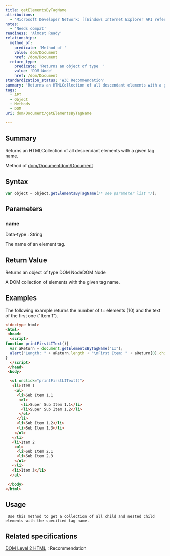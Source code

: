```yaml
---
title: getElementsByTagName
attributions:
  - 'Microsoft Developer Network: [[Windows Internet Explorer API reference](http://msdn.microsoft.com/en-us/library/ie/hh828809%28v=vs.85%29.aspx) Article]'
notes:
  - 'Needs compat'
readiness: 'Almost Ready'
relationships:
  method_of:
    predicate: 'Method of '
    value: dom/Document
    href: /dom/Document
  return_type:
    predicate: 'Returns an object of type  '
    value: 'DOM Node'
    href: /dom/Document
standardization_status: 'W3C Recommendation'
summary: 'Returns an HTMLCollection of all descendant elements with a given tag name.'
tags:
  - API
  - Object
  - Methods
  - DOM
uri: dom/Document/getElementsByTagName

---
```

## Summary

Returns an HTMLCollection of all descendant elements with a given tag name.

Method of [dom/Document](/dom/Document)[dom/Document](/dom/Document)

## Syntax

``` js
var object = object.getElementsByTagName(/* see parameter list */);
```

## Parameters

### name

 Data-type
:   String

 The name of an element tag.

## Return Value

Returns an object of type DOM NodeDOM Node

A DOM collection of elements with the given tag name.

## Examples

The following example returns the number of `li` elements (10) and the text of the first one ("Item 1").

``` html
<!doctype html>
<html>
 <head>
  <script>
function printFirstLIText(){
  var aReturn = document.getElementsByTagName("LI");
  alert("Length: " + aReturn.length + "\nFirst Item: " + aReturn[0].childNodes[0].nodeValue);
}
  </script>
 </head>
 <body>

  <ul onclick="printFirstLIText()">
   <li>Item 1
    <ul>
     <li>Sub Item 1.1
      <ol>
       <li>Super Sub Item 1.1</li>
       <li>Super Sub Item 1.2</li>
      </ol>
     </li>
     <li>Sub Item 1.2</li>
     <li>Sub Item 1.3</li>
    </ul>
   </li>
   <li>Item 2
    <ul>
     <li>Sub Item 2.1
     <li>Sub Item 2.3
    </ul>
   </li>
   <li>Item 3</li>
  </ul>

 </body>
</html>
```

## Usage

     Use this method to get a collection of all child and nested child elements with the specified tag name.

## Related specifications

[DOM Level 2 HTML](http://www.w3.org/TR/DOM-Level-2-HTML/)
:   Recommendation
